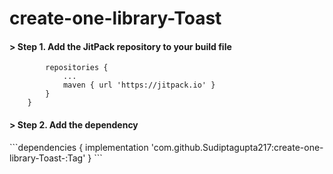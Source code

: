 # create-one-library-Toast

<h4> > Step 1. Add the JitPack repository to your build file</h4>

```allprojects {
		repositories {
			...
			maven { url 'https://jitpack.io' }
		}
	}
```

<h4> > Step 2. Add the dependency</h4>
```dependencies {
	        implementation 'com.github.Sudiptagupta217:create-one-library-Toast-:Tag'
	}
```
